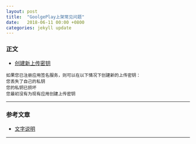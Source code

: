 ```yaml
---
layout: post
title:  "GoolgePlay上架常见问题"
date:   2018-06-11 00:00 +0800
categories: jekyll update
---
```

### 正文


* [创建新上传密钥](https://support.google.com/googleplay/android-developer/answer/7384423?hl=zh-Hans)
```
如果您已注册应用签名服务，则可以在以下情况下创建新的上传密钥：
您丢失了自己的私钥
您的私钥已损坏
您最初没有为现有应用创建上传密钥
```

---
### 参考文章
* [文字说明][文字说明]
---
[文字说明]: 链接